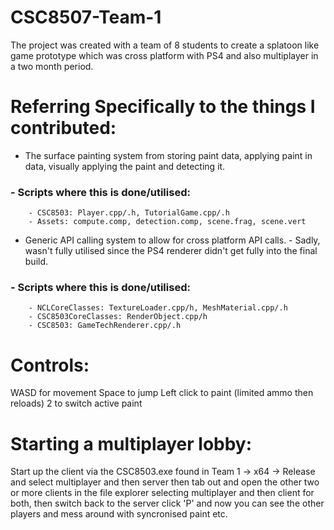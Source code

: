 # CSC8507-Team-1

 The project was created with a team of 8 students to create a splatoon like game prototype which was cross platform with PS4
 and also multiplayer in a two month period.

# Referring Specifically to the things I contributed:
- The surface painting system from storing paint data, applying paint in data, visually applying the paint and detecting it. 
###	- Scripts where this is done/utilised:
		- CSC8503: Player.cpp/.h, TutorialGame.cpp/.h
		- Assets: compute.comp, detection.comp, scene.frag, scene.vert
 - Generic API calling system to allow for cross platform API calls. - Sadly, wasn't fully utilised since the PS4 renderer didn't get fully into the final build.
###	- Scripts where this is done/utilised:
		- NCLCoreClasses: TextureLoader.cpp/h, MeshMaterial.cpp/.h
		- CSC8503CoreClasses: RenderObject.cpp/h
		- CSC8503: GameTechRenderer.cpp/.h

# Controls:
WASD for movement
Space to jump
Left click to paint (limited ammo then reloads)
2 to switch active paint

# Starting a multiplayer lobby:

Start up the client via the CSC8503.exe found in Team 1 -> x64 -> Release and select multiplayer and then server then tab out and open the other two or more clients in the
file explorer selecting multiplayer and then client for both, then switch back to the server click 'P' and now you can see
the other players and mess around with syncronised paint etc.

